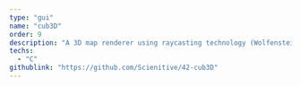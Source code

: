 ```yaml
---
type: "gui"
name: "cub3D"
order: 9
description: "A 3D map renderer using raycasting technology (Wolfenstein 3D like)."
techs:
  - "C"
githublink: "https://github.com/Scienitive/42-cub3D"
---
```

